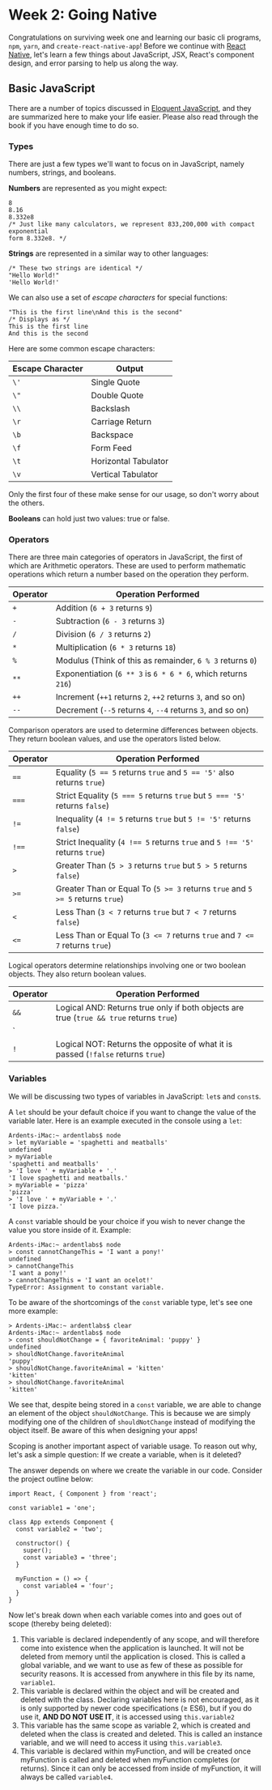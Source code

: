 # Week 2: Going Native

Congratulations on surviving week one and learning our basic cli programs,
`npm`, `yarn`, and `create-react-native-app`! Before we continue with
[React Native](https://facebook.github.io/react-native/), let's learn a few
things about JavaScript, JSX, React's component design, and error parsing to
help us along the way.

## Basic JavaScript

There are a number of topics discussed in
[Eloquent JavaScript](https://eloquentjavascript.net), and they are summarized
here to make your life easier. Please also read through the book if you have
enough time to do so.

### Types

There are just a few types we'll want to focus on in JavaScript, namely numbers,
strings, and booleans.

__**Numbers**__ are represented as you might expect:
```
8
8.16
8.332e8
/* Just like many calculators, we represent 833,200,000 with compact exponential
form 8.332e8. */
```

__**Strings**__ are represented in a similar way to other languages:
```
/* These two strings are identical */
"Hello World!"
'Hello World!'
```
We can also use a set of *escape characters* for special functions:
```
"This is the first line\nAnd this is the second"
/* Displays as */
This is the first line
And this is the second
```
Here are some common escape characters:

Escape Character | Output
---------------- | -----------
`\'`             | Single Quote
`\"`             | Double Quote
`\\`             | Backslash
`\r`             | Carriage Return
`\b`             | Backspace
`\f`             | Form Feed
`\t`             | Horizontal Tabulator
`\v`             | Vertical Tabulator

Only the first four of these make sense for our usage, so don't worry about the
others.

__**Booleans**__ can hold just two values: true or false.

### Operators

There are three main categories of operators in JavaScript, the first of which
are Arithmetic operators. These are used to perform mathematic operations which
return a number based on the operation they perform.

Operator | Operation Performed
-------- | -----------------------
`+`      | Addition (`6 + 3` returns `9`)
`-`      | Subtraction (`6 - 3` returns `3`)
`/`      | Division (`6 / 3` returns `2`)
`*`      | Multiplication (`6 * 3` returns `18`)
`%`      | Modulus (Think of this as remainder, `6 % 3` returns `0`)
`**`     | Exponentiation (`6 ** 3` is `6 * 6 * 6`, which returns `216`)
`++`     | Increment (`++1` returns `2`, `++2` returns `3`, and so on)
`--`     | Decrement (`--5` returns `4`, `--4` returns `3`, and so on)

Comparison operators are used to determine differences between objects. They
return boolean values, and use the operators listed below.

Operator | Operation Performed
-------- | -----------------------
`==`     | Equality (`5 == 5` returns `true` and `5 == '5'` also returns `true`)
`===`    | Strict Equality (`5 === 5` returns `true` but `5 === '5'` returns `false`)
`!=`     | Inequality (`4 != 5` returns `true` but `5 != '5'` returns `false`)
`!==`    | Strict Inequality (`4 !== 5` returns `true` and `5 !== '5'` returns `true`)
`>`      | Greater Than (`5 > 3` returns `true` but `5 > 5` returns `false`)
`>=`     | Greater Than or Equal To (`5 >= 3` returns `true` and `5 >= 5` returns `true`)
`<`      | Less Than (`3 < 7` returns `true` but `7 < 7` returns `false`)
`<=`     | Less Than or Equal To (`3 <= 7` returns `true` and `7 <= 7` returns `true`)

Logical operators determine relationships involving one or two boolean objects.
They also return boolean values.

Operator | Operation Performed
-------- | -----------------------
`&&`     | Logical AND: Returns true only if both objects are true (`true && true` returns `true`)
`||`     | Logical OR:  Returns false only if both objects are false (`false || false` returns `false`)
`!`      | Logical NOT: Returns the opposite of what it is passed (`!false` returns `true`)

### Variables

We will be discussing two types of variables in JavaScript: `let`s and `const`s.

A `let` should be your default choice if you want to change the value of the
variable later. Here is an example executed in the console using a `let`:
```
Ardents-iMac:~ ardentlabs$ node
> let myVariable = 'spaghetti and meatballs'
undefined
> myVariable
'spaghetti and meatballs'
> 'I love ' + myVariable + '.'
'I love spaghetti and meatballs.'
> myVariable = 'pizza'
'pizza'
> 'I love ' + myVariable + '.'
'I love pizza.'
```

A `const` variable should be your choice if you wish to never change the value
you store inside of it. Example:
```
Ardents-iMac:~ ardentlabs$ node
> const cannotChangeThis = 'I want a pony!'
undefined
> cannotChangeThis
'I want a pony!'
> cannotChangeThis = 'I want an ocelot!'
TypeError: Assignment to constant variable.
```

To be aware of the shortcomings of the `const` variable type, let's see one more
example:
```
> Ardents-iMac:~ ardentlabs$ clear
Ardents-iMac:~ ardentlabs$ node
> const shouldNotChange = { favoriteAnimal: 'puppy' }
undefined
> shouldNotChange.favoriteAnimal
'puppy'
> shouldNotChange.favoriteAnimal = 'kitten'
'kitten'
> shouldNotChange.favoriteAnimal
'kitten'
```
We see that, despite being stored in a `const` variable, we are able to change
an element of the object `shouldNotChange`. This is because we are simply
modifying one of the children of `shouldNotChange` instead of modifying the
object itself. Be aware of this when designing your apps!

Scoping is another important aspect of variable usage. To reason out why, let's
ask a simple question: If we create a variable, when is it deleted?

The answer depends on where we create the variable in our code. Consider the
project outline below:
```
import React, { Component } from 'react';

const variable1 = 'one';

class App extends Component {
  const variable2 = 'two';

  constructor() {
    super();
    const variable3 = 'three';
  }

  myFunction = () => {
    const variable4 = 'four';
  }
}
```
Now let's break down when each variable comes into and goes out of scope
(thereby being deleted):

1. This variable is declared independently of any scope, and will therefore
come into existence when the application is launched. It will not be deleted
from memory until the application is closed. This is called a global variable,
and we want to use as few of these as possible for security reasons. It is
accessed from anywhere in this file by its name, `variable1`.
2. This variable is declared within the object and will be created and deleted
with the class. Declaring variables here is not encouraged, as it is only
supported by newer code specifications (≥ ES6), but if you do use it, **AND
DO NOT USE IT**, it is accessed using `this.variable2`
3. This variable has the same scope as variable 2, which is created and deleted
when the class is created and deleted. This is called an instance variable, and
we will need to access it using `this.variable3`.
4. This variable is declared within myFunction, and will be created once
myFunction is called and deleted when myFunction completes (or returns). Since
it can only be accessed from inside of myFunction, it will always be called
`variable4`.
